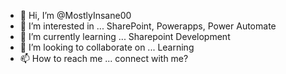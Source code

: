- 👋 Hi, I’m @MostlyInsane00
- 👀 I’m interested in ... SharePoint, Powerapps, Power Automate
- 🌱 I’m currently learning ... Sharepoint Development 
- 💞️ I’m looking to collaborate on ... Learning
- 📫 How to reach me ... connect with me?

<!---
MostlyInsane00/MostlyInsane00 is a ✨ special ✨ repository because its `README.md` (this file) appears on your GitHub profile.
You can click the Preview link to take a look at your changes.
--->
